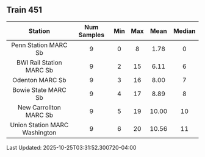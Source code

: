 ## Train 451

| Station | Num Samples | Min | Max | Mean | Median |
| :-----: | :---------: | :-: | :-: | :--: | :----: |
| Penn Station MARC Sb | 9 | 0 | 8 | 1.78 | 0 |
| BWI Rail Station MARC Sb | 9 | 2 | 15 | 6.11 | 6 |
| Odenton MARC Sb | 9 | 3 | 16 | 8.00 | 7 |
| Bowie State MARC Sb | 9 | 4 | 17 | 8.89 | 8 |
| New Carrollton MARC Sb | 9 | 5 | 19 | 10.00 | 10 |
| Union Station MARC Washington | 9 | 6 | 20 | 10.56 | 11 |


Last Updated: 2025-10-25T03:31:52.300720-04:00